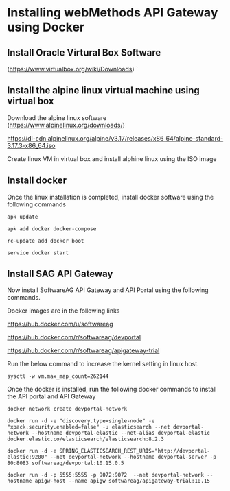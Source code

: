 # Installing webMethods API Gateway using Docker

## Install Oracle Virtural Box Software

(https://www.virtualbox.org/wiki/Downloads)
`
## Install the alpine linux virtual machine using virtual box

Download the alpine linux software
(https://www.alpinelinux.org/downloads/)

https://dl-cdn.alpinelinux.org/alpine/v3.17/releases/x86_64/alpine-standard-3.17.3-x86_64.iso

Create linux VM in virtual box and install alphine linux using the ISO image

## Install docker
Once the linux installation is completed, install docker software using the following commands

```
apk update
```

```
apk add docker docker-compose
```

```
rc-update add docker boot
```
```
service docker start
```

## Install SAG API Gateway
Now install SoftwareAG API Gateway and API Portal using the following commands.

Docker images are in the following links

https://hub.docker.com/u/softwareag

https://hub.docker.com/r/softwareag/devportal

https://hub.docker.com/r/softwareag/apigateway-trial

Run the below command to increase the kernel setting in linux host.

```
sysctl -w vm.max_map_count=262144
```

Once the docker is installed, run the following docker commands to install the API portal and API Gateway
```
docker network create devportal-network
```
```
docker run -d -e "discovery.type=single-node" -e "xpack.security.enabled=false" -u elasticsearch --net devportal-network --hostname devportal-elastic --net-alias devportal-elastic docker.elastic.co/elasticsearch/elasticsearch:8.2.3
```
```
docker run -d -e SPRING_ELASTICSEARCH_REST_URIS="http://devportal-elastic:9200" --net devportal-network --hostname devportal-server -p 80:8083 softwareag/devportal:10.15.0.5
```
```
docker run -d -p 5555:5555 -p 9072:9072  --net devportal-network --hostname apigw-host --name apigw softwareag/apigateway-trial:10.15
```
